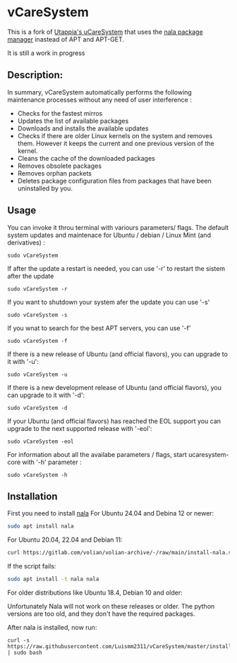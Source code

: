 # vCareSystem
This is a fork of [Utappia's uCareSystem](https://github.com/Utappia/uCareSystem) that uses the [nala package manager](https://gitlab.com/volian/nala) inastead of APT and APT-GET.

It is still a work in progress
## Description:

In summary, vCareSystem automatically performs the following maintenance processes without any need of user interference :

- Checks for the fastest mirros
- Updates the list of available packages
- Downloads and installs the available updates
- Checks if there are older Linux kernels on the system and removes them. However it keeps the current and one previous version of the kernel.
- Cleans the cache of the downloaded packages
- Removes obsolete packages
- Removes orphan packets
- Deletes package configuration files from packages that have been uninstalled by you.
                                          
## Usage

You can invoke it throu terminal with variours parameters/ flags. The default system updates and maintenace for Ubuntu / debian / Linux Mint (and derivatives) :

	sudo vCareSystem

If after the update a restart is needed, you can use '-r' to restart the sistem after the update

	sudo vCareSystem -r

If you want to shutdown your system afer the update you can use '-s'

	sudo vCareSystem -s
If you wnat to search for the best APT servers, you can use '-f'
	
	sudo vCareSystem -f
If there is a new release of Ubuntu (and official flavors), you can upgrade to it with '-u':

	sudo vCareSystem -u

If there is a new development release of Ubuntu (and official flavors), you can upgrade to it with '-d':

	sudo vCareSystem -d

If your Ubuntu (and official flavors) has reached the EOL support you can upgrade to the next supported release with '-eol':
	
	sudo vCareSystem -eol

For information about all the availabe parameters / flags, start ucaresystem-core with '-h' parameter :

	sudo vCareSystem -h


## Installation

First you need to install [nala](https://gitlab.com/volian/nala/-/wikis/Installation)
For Ubuntu 24.04 and Debina 12 or newer:
```bash
sudo apt install nala
```
For Ubuntu 20.04, 22.04 and Debian 11:
```bash
curl https://gitlab.com/volian/volian-archive/-/raw/main/install-nala.sh | bash
```
If the script fails:
```bash
sudo apt install -t nala nala
```
For older distributions like Ubuntu 18.4, Debian 10 and older:

Unfortunately Nala will not work on these releases or older.
The python versions are too old, and they don't have the required packages.


After nala is installed, now run:

```
curl -s https://raw.githubusercontent.com/Luismm2311/vCareSystem/master/install.sh | sudo bash
